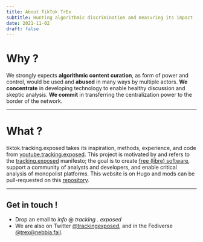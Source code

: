 ```yaml
---
title: About TikTok TrEx
subtitle: Hunting algorithmic discrimination and measuring its impact
date: 2021-11-02
draft: false
---
```


# Why ? 

We strongly expects **algorithmic content curation**, as form of power and control, would be used and **abused** in many ways by multiple actors.
**We concentrate** in developing technology to enable healthy discussion and skeptic analysis.
**We commit** in transferring the centralization power to the border of the network.

---

# What ?

tiktok.tracking.exposed takes its inspiration, methods, experience, and code from [youtube.tracking.exposed](https://youtube.tracking.exposed). This project is motivated by and refers to the [tracking.exposed](https://tracking.exposed) manifesto; the goal is to create [free (libre) software](https://github.com/tracking-exposed/yttrex), support a community of analysts and developers, and enable critical analysis of monopolist platforms. This website is on Hugo and mods can be pull-requested on this [repository](https://github.com/tracking-exposed/youtube.tracking.exposed).

---

## Get in touch !


* Drop an email to _info_ @ _tracking_ . _exposed_
* We are also on Twitter [@trackingexposed](https://twitter.com/trackingexposed), and in the Fediverse [@trex@nebbia.fail](https://nebbia.fail/@TRackingEXposed).
<!-- * Follow our (poorly maintained, non primary resource) Facebook page [Personalization Algorithms](https://www.facebook.com/personalizationalgorithm). -->
